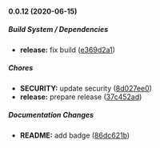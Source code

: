 #### 0.0.12 (2020-06-15)

##### Build System / Dependencies

* **release:**  fix build ([e369d2a1](https://github.com/gregoranders/ts-playground/commit/e369d2a13939ce8fd2809b363280188d4b5de464))

##### Chores

* **SECURITY:**  update security ([8d027ee0](https://github.com/gregoranders/ts-playground/commit/8d027ee0521cefa86f518d6fc6b7eb45bb0f60f6))
* **release:**  prepare release ([37c452ad](https://github.com/gregoranders/ts-playground/commit/37c452ad6bba5d1bdffca90096e0e651f0a3d59d))

##### Documentation Changes

* **README:**  add badge ([86dc621b](https://github.com/gregoranders/ts-playground/commit/86dc621b9326cc6446069cb114f4cafd7b8b1eaf))

